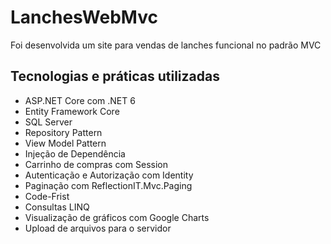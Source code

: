 # LanchesWebMvc

Foi desenvolvida um site para vendas de lanches funcional no padrão MVC

## Tecnologias e práticas utilizadas
- ASP.NET Core com .NET 6
- Entity Framework Core
- SQL Server 
- Repository Pattern
- View Model Pattern
- Injeção de Dependência
- Carrinho de compras com Session
- Autenticação e Autorização com Identity 
- Paginação com ReflectionIT.Mvc.Paging
- Code-Frist
- Consultas LINQ
- Visualização de gráficos com Google Charts
- Upload de arquivos para o servidor
